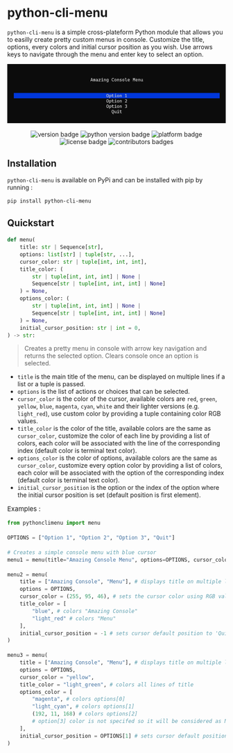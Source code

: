 # python-cli-menu

`python-cli-menu` is a simple cross-plateform Python module that allows you to easilly create pretty custom menus in console. Customize the title, options, every colors and initial cursor position as you wish. Use arrows keys to navigate through the menu and enter key to select an option.

![menu screen](menu.png)

<p align="center">
    <img src="https://img.shields.io/badge/version-1.7-d" alt="version badge"/>
    <img src="https://img.shields.io/badge/python-3.10%20%7C%203.11%20%7C%203.12%20-blue" alt="python version badge"/>
    <img src="https://img.shields.io/badge/platform-Windows%20%7C%20Linux%20%7C%20MacOS-lightgray" alt="platform badge"/>
    <img src="https://img.shields.io/badge/license-MIT-yellow" alt="license badge"/>
    <img src="https://img.shields.io/github/contributors/MathisJANKOVIC/python-cli-menu?color=darkorange" alt="contributors badges"/>
</p>

## Installation
`python-cli-menu` is available on PyPi and can be installed with pip by running :
```bash
pip install python-cli-menu
```

## Quickstart

```python
def menu(
    title: str | Sequence[str],
    options: list[str] | tuple[str, ...],
    cursor_color: str | tuple[int, int, int],
    title_color: (
        str | tuple[int, int, int] | None |
        Sequence[str | tuple[int, int, int] | None]
    ) = None,
    options_color: (
        str | tuple[int, int, int] | None |
        Sequence[str | tuple[int, int, int] | None]
    ) = None,
    initial_cursor_position: str | int = 0,
) -> str:
```
> Creates a pretty menu in console with arrow key navigation and returns the selected option. Clears console once an option is selected.

- `title` is the main title of the menu, can be displayed on multiple lines if a list or a tuple is passed.
- `options` is the list of actions or choices that can be selected.
- `cursor_color` is the color of the cursor, available colors are `red`, `green`, `yellow`, `blue`, `magenta`, `cyan`, `white`
                and their lighter versions (e.g. `light_red`), use custom color by providing a tuple containing color RGB values.
- `title_color` is the color of the title, available colors are the same as `cursor_color`, customize the color of each line by providing a list of colors,
                each color will be associated with the line of the corresponding index (default color is terminal text color).
- `options_color` is the color of options, available colors are the same as `cursor_color`, customize every option color by providing a list of colors,
                each color will be associated with the option of the corresponding index (default color is terminal text color).
- `initial_cursor_position` is the option or the index of the option where the initial cursor position is set (default position is first element).

<label style="font-size: 15px;">Examples :</label>

```python
from pythonclimenu import menu

OPTIONS = ["Option 1", "Option 2", "Option 3", "Quit"]

# Creates a simple console menu with blue cursor
menu1 = menu(title="Amazing Console Menu", options=OPTIONS, cursor_color="blue")

menu2 = menu(
    title = ["Amazing Console", "Menu"], # displays title on multiple lines
    options = OPTIONS,
    cursor_color = (255, 95, 46), # sets the cursor color using RGB values
    title_color = [
        "blue", # colors "Amazing Console"
        "light_red" # colors "Menu"
    ],
    initial_cursor_position = -1 # sets cursor default position to 'Quit'
)

menu3 = menu(
    title = ["Amazing Console", "Menu"], # displays title on multiple lines
    options = OPTIONS,
    cursor_color = "yellow",
    title_color = "light_green", # colors all lines of title
    options_color = [
        "magenta", # colors options[0]
        "light_cyan", # colors options[1]
        (192, 11, 168) # colors options[2]
        # option[3] color is not specifed so it will be considered as None
    ],
    initial_cursor_position = OPTIONS[1] # sets cursor default position to 'Option 1'
)
```

